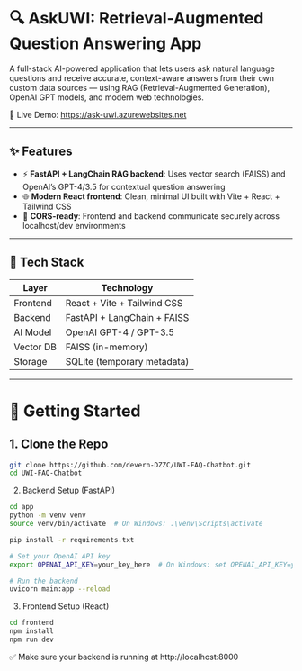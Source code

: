 # 🔍 AskUWI: Retrieval-Augmented Question Answering App

A full-stack AI-powered application that lets users ask natural language questions and receive accurate, context-aware answers from their own custom data sources — using RAG (Retrieval-Augmented Generation), OpenAI GPT models, and modern web technologies.

🚀 Live Demo: https://ask-uwi.azurewebsites.net

---

## ✨ Features

- ⚡ **FastAPI + LangChain RAG backend**: Uses vector search (FAISS) and OpenAI’s GPT-4/3.5 for contextual question answering
- 🌐 **Modern React frontend**: Clean, minimal UI built with Vite + React + Tailwind CSS
- 🔗 **CORS-ready**: Frontend and backend communicate securely across localhost/dev environments

---

## 🧠 Tech Stack

| Layer     | Technology                  |
|----------|------------------------------|
| Frontend | React + Vite + Tailwind CSS  |
| Backend  | FastAPI + LangChain + FAISS  |
| AI Model | OpenAI GPT-4 / GPT-3.5       |
| Vector DB| FAISS (in-memory)            |
| Storage  | SQLite (temporary metadata)  |

---

# 🚀 Getting Started

## 1. Clone the Repo

```bash
git clone https://github.com/devern-DZZC/UWI-FAQ-Chatbot.git
cd UWI-FAQ-Chatbot
```

2. Backend Setup (FastAPI)
```bash
cd app
python -m venv venv
source venv/bin/activate  # On Windows: .\venv\Scripts\activate

pip install -r requirements.txt

# Set your OpenAI API key
export OPENAI_API_KEY=your_key_here  # On Windows: set OPENAI_API_KEY=your_key_here

# Run the backend
uvicorn main:app --reload

```

3. Frontend Setup (React)
```bash
cd frontend
npm install
npm run dev
```

✅ Make sure your backend is running at http://localhost:8000


